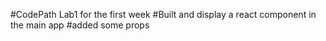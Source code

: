 #CodePath Lab1 for the first week
#Built and display a react component in the main app 
#added some props
